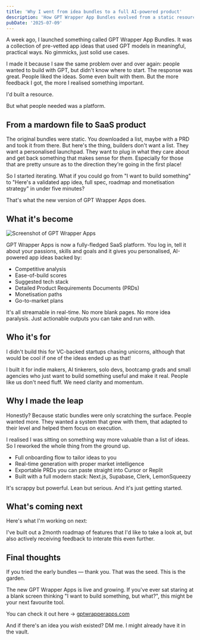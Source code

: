 ```yaml
---
title: 'Why I went from idea bundles to a full AI-powered product'
description: 'How GPT Wrapper App Bundles evolved from a static resource into a dynamic SaaS platform that generates personalized, validated app ideas in real-time.'
pubDate: '2025-07-09'
---
```


A week ago, I launched something called GPT Wrapper App Bundles. It was a collection of pre-vetted app ideas that used GPT models in meaningful, practical ways. No gimmicks, just solid use cases.

I made it because I saw the same problem over and over again: people wanted to build with GPT, but didn't know where to start. The response was great. People liked the ideas. Some even built with them. But the more feedback I got, the more I realised something important.

I'd built a resource.

But what people needed was a platform.

## From a mardown file to SaaS product

The original bundles were static. You downloaded a list, maybe with a PRD and took it from there. But here's the thing, builders don't want a list. They want a personalised launchpad. They want to plug in what they care about and get back something that makes sense for *them*. Especially for those that are pretty unsure as to the direction they're going in the first place!

So I started iterating. What if you could go from "I want to build something" to "Here's a validated app idea, full spec, roadmap and monetisation strategy" in under five minutes?

That's what the new version of GPT Wrapper Apps does.

## What it's become

![Screenshot of GPT Wrapper Apps](/images/gptwrapperapps.jpeg)


GPT Wrapper Apps is now a fully-fledged SaaS platform. You log in, tell it about your passions, skills and goals and it gives you personalised, AI-powered app ideas backed by:

- Competitive analysis
- Ease-of-build scores
- Suggested tech stack
- Detailed Product Requirements Documents (PRDs)
- Monetisation paths
- Go-to-market plans

It's all streamable in real-time. No more blank pages. No more idea paralysis. Just actionable outputs you can take and run with.

## Who it's for

I didn't build this for VC-backed startups chasing unicorns, although that would be cool if one of the ideas ended up as that!

I built it for indie makers, AI tinkerers, solo devs, bootcamp grads and small agencies who just want to build something useful and make it real. People like us don't need fluff. We need clarity and momentum.

## Why I made the leap

Honestly? Because static bundles were only scratching the surface. People wanted more. They wanted a system that grew with them, that adapted to their level and helped them focus on execution.

I realised I was sitting on something way more valuable than a list of ideas. So I reworked the whole thing from the ground up.

- Full onboarding flow to tailor ideas to you
- Real-time generation with proper market intelligence
- Exportable PRDs you can paste straight into Cursor or Replit
- Built with a full modern stack: Next.js, Supabase, Clerk, LemonSqueezy

It's scrappy but powerful. Lean but serious. And it's just getting started.

## What's coming next

Here's what I'm working on next:

I've built out a 2month roadmap of features that I'd like to take a look at, but also actively receiving feedback to interate this even further. 

## Final thoughts

If you tried the early bundles — thank you. That was the seed. This is the garden.

The new GPT Wrapper Apps is live and growing. If you've ever sat staring at a blank screen thinking "I want to build something, but what?", this might be your next favourite tool.

You can check it out here → [gptwrapperapps.com](https://gptwrapperapps.com)

And if there's an idea you *wish* existed? DM me. I might already have it in the vault. 